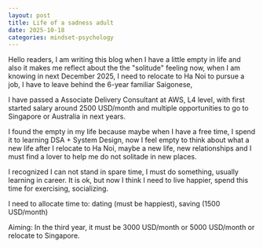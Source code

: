 ```yaml
---
layout: post
title: Life of a sadness adult
date: 2025-10-18
categories: mindset-psychology
---
```


Hello readers, I am writing this blog when I have a little empty in life and also it makes me reflect about the the "solitude" feeling now, when I am knowing in next December 2025, I need to relocate to Ha Noi to pursue a job, I have to leave behind the 6-year familiar Saigonese,

I have passed a Associate Delivery Consultant at AWS, L4 level, with first started salary around 2500 USD/month and multiple opportunities to go to Singapore or Australia in next years.

I found the empty in my life because maybe when I have a free time, I spend it to learning DSA + System Design, now I feel empty to think about what a new life after I relocate to Ha Noi, maybe a new life, new relationships and I must find a lover to help me do not solitade in new places.

I recognized I can not stand in spare time, I must do something, usually learning in career. It is ok, but now I think I need to live happier, spend this time for exercising, socializing.

I need to allocate time to: dating (must be happiest), saving (1500 USD/month)

Aiming: In the third year, it must be 3000 USD/month or 5000 USD/month or relocate to Singapore.
